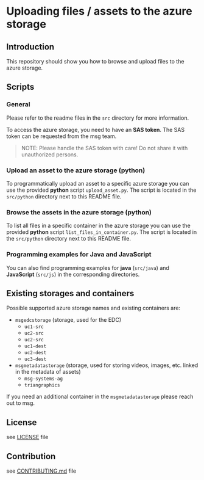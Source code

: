 Uploading files / assets to the azure storage
====

## Introduction
This repository should show you how to browse and upload files to the azure storage. 

## Scripts

### General
Please refer to the readme files in the `src` directory for more information.

To access the azure storage, you need to have an **SAS token**. The SAS token can be requested from the msg team.
> NOTE: Please handle the SAS token with care! Do not share it with unauthorized persons.

### Upload an asset to the azure storage (python)
To programmatically upload an asset to a specific azure storage you can use the provided **python** script `upload_asset.py`. The script is located in the `src/python` directory next to this README file.

### Browse the assets in the azure storage (python)
To list all files in a specific container in the azure storage you can use the provided **python** script `list_files_in_container.py`. The script is located in the `src/python` directory next to this README file.

### Programming examples for Java and JavaScript
You can also find programming examples for **java** (`src/java`) and **JavaScript** (`src/js`) in the corresponding directories.

## Existing storages and containers
Possible supported azure storage names and existing containers are:
- `msgedcstorage` (storage, used for the EDC)
  - `uc1-src`
  - `uc2-src`
  - `uc2-src`
  - `uc1-dest`
  - `uc2-dest`
  - `uc3-dest`
- `msgmetadatastorage` (storage, used for storing videos, images, etc. linked in the metadata of assets)
  - `msg-systems-ag`
  - `triangraphics`

If you need an additional container in the `msgmetadatastorage` please reach out to msg.

## License
see [LICENSE](LICENSE) file

## Contribution
see [CONTRIBUTING.md](CONTRIBUTING.md) file


